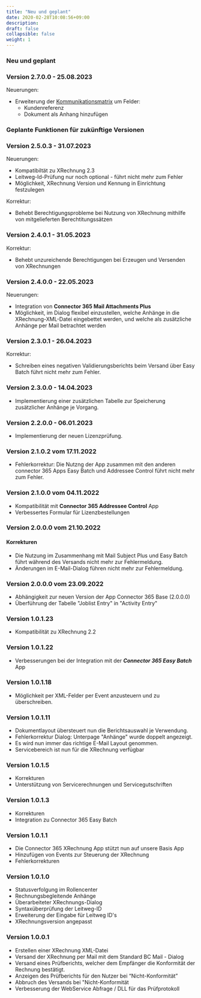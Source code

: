 ```yaml
---
title: "Neu und geplant"
date: 2020-02-28T10:08:56+09:00
description: 
draft: false
collapsible: false
weight: 1
---
```


### Neu und geplant

### Version 2.7.0.0 - 25.08.2023
Neuerungen:
 - Erweiterung der [Kommunikationsmatrix](/de-de/apps/base/first-steps/setup/communication-matrix/) um Felder:
    * Kundenreferenz
    * Dokument als Anhang hinzufügen

### Geplante Funktionen für zukünftige Versionen

### Version 2.5.0.3 - 31.07.2023
Neuerungen:
 - Kompatibiltät zu XRechnung 2.3
 - Leitweg-Id-Prüfung nur noch optional - führt nicht mehr zum Fehler
 - Möglichkeit, XRechnung Version und Kennung in Einrichtung festzulegen

Korrektur:
 - Behebt Berechtigungsprobleme bei Nutzung von XRechnung mithilfe von mitgelieferten Berechtitungssätzen

### Version 2.4.0.1 - 31.05.2023
Korrektur:
- Behebt unzureichende Berechtigungen bei Erzeugen und Versenden von XRechnungen

### Version 2.4.0.0 - 22.05.2023
Neuerungen:
* Integration von **Connector 365 Mail Attachments Plus**
* Möglichkeit, im Dialog flexibel einzustellen, welche Anhänge in die XRechnung-XML-Datei eingebettet werden, und welche als zusätzliche Anhänge per Mail betrachtet werden

### Version 2.3.0.1 - 26.04.2023
Korrektur:
- Schreiben eines negativen Validierungsberichts beim Versand über Easy Batch führt nicht mehr zum Fehler.
### Version 2.3.0.0 - 14.04.2023
- Implementierung einer zusätzlichen Tabelle zur Speicherung zusätzlicher Anhänge je Vorgang.
### Version 2.2.0.0 - 06.01.2023
- Implementierung der neuen Lizenzprüfung.

### Version 2.1.0.2 vom 17.11.2022
 - Fehlerkorrektur: Die Nutzng der App zusammen mit den anderen connector 365 Apps Easy Batch und Addressee Control führt nicht mehr zum Fehler. 

### Version 2.1.0.0 vom 04.11.2022
 - Kompatibilität mit **Connector 365 Addressee Control** App
 - Verbessertes Formular für Lizenzbestellungen

### Version 2.0.0.0 vom 21.10.2022
#### Korrekturen
- Die Nutzung im Zusammenhang mit Mail Subject Plus und Easy Batch führt während des Versands nicht mehr zur Fehlermeldung.
- Änderungen im E-Mail-Dialog führen nicht mehr zur Fehlermeldung.

### Version 2.0.0.0 vom 23.09.2022
- Abhängigkeit zur neuen Version der App Connector 365 Base (2.0.0.0)
- Überführung der Tabelle "Joblist Entry" in "Activity Entry"

### Version 1.0.1.23
- Kompatibilität zu XRechnung 2.2

### Version 1.0.1.22
- Verbesserungen bei der Integration mit der ***Connector 365 Easy Batch*** App

### Version 1.0.1.18
- Möglichkeit per XML-Felder per Event anzusteuern und zu überschreiben.

### Version 1.0.1.11
- Dokumentlayout übersteuert nun die Berichtsauswahl je Verwendung. 
- Fehlerkorrektur Dialog: Unterpage "Anhänge" wurde doppelt angezeigt. 
- Es wird nun immer das richtige E-Mail Layout genommen.
- Servicebereich ist nun für die XRechnung verfügbar

### Version 1.0.1.5
- Korrekturen
- Unterstützung von Servicerechnungen und Servicegutschriften

### Version 1.0.1.3
- Korrekturen
- Integration zu Connector 365 Easy Batch

### Version 1.0.1.1
- Die Connector 365 XRechnung App stützt nun auf unsere Basis App
- Hinzufügen von Events zur Steuerung der XRechnung
- Fehlerkorrekturen

### Version 1.0.1.0
- Statusverfolgung im Rollencenter
- Rechnungsbegleitende Anhänge
- Überarbeiteter XRechnungs-Dialog
- Syntaxüberprüfung der Leitweg-ID
- Erweiterung der Eingabe für Leitweg ID's
- XRechnungsversion angepasst

### Version 1.0.0.1
- Erstellen einer XRechnung XML-Datei 
- Versand der XRechnung per Mail mit dem Standard BC Mail - Dialog 
- Versand eines Prüfberichts, welcher dem Empfänger die Konformität der Rechnung bestätigt.
- Anzeigen des Prüfberichts für den Nutzer bei “Nicht-Konformität”
- Abbruch des Versands bei "Nicht-Konformität
- Verbesserung der WebService Abfrage / DLL für das Prüfprotokoll


